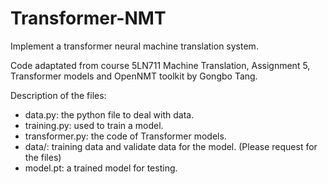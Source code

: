 # Transformer-NMT

Implement a transformer neural machine translation system.

Code adaptated from course 5LN711 Machine Translation, Assignment 5, Transformer models and OpenNMT toolkit by Gongbo Tang.

Description of the files:
- data.py: the python file to deal with data.
- training.py: used to train a model.
- transformer.py: the code of Transformer models.
- data/: training data and validate data for the model. (Please request for the files)
- model.pt: a trained model for testing.
